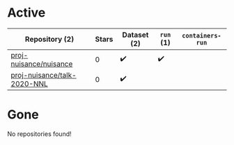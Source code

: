 # Active
| Repository (2) | Stars | Dataset (2) | `run` (1) | `containers-run` |
| --- | --- | --- | --- | --- |
| [proj-nuisance/nuisance](https://github.com/proj-nuisance/nuisance) | 0 | :heavy_check_mark: | :heavy_check_mark: |  |
| [proj-nuisance/talk-2020-NNL](https://github.com/proj-nuisance/talk-2020-NNL) | 0 | :heavy_check_mark: |  |  |

# Gone
No repositories found!
